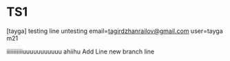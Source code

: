 # TS1
[tayga]
testing line
untesting
email=tagirdzhanrailov@gmail.com
user=tayga 
m21

iiiiiiiiiiiuuuuuuuuuuu ahiihu
Add Line
new branch line
